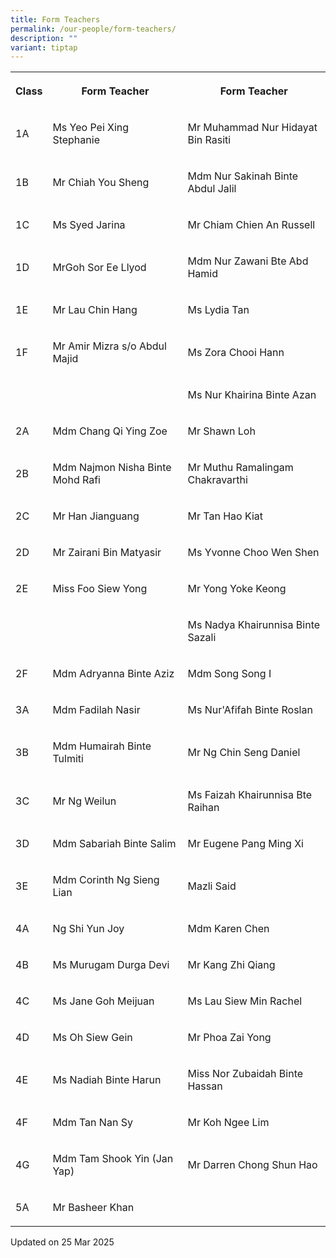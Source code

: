 ```yaml
---
title: Form Teachers
permalink: /our-people/form-teachers/
description: ""
variant: tiptap
---
```

<table style="minWidth: 75px">
<colgroup>
<col>
<col>
<col>
</colgroup>
<tbody>
<tr>
<th rowspan="1" colspan="1">
<p>Class</p>
</th>
<th rowspan="1" colspan="1">
<p>Form Teacher</p>
</th>
<th rowspan="1" colspan="1">
<p>Form Teacher</p>
</th>
</tr>
<tr>
<td rowspan="1" colspan="1">
<p>1A</p>
</td>
<td rowspan="1" colspan="1">
<p>Ms Yeo Pei Xing Stephanie</p>
</td>
<td rowspan="1" colspan="1">
<p>Mr Muhammad Nur Hidayat Bin Rasiti</p>
</td>
</tr>
<tr>
<td rowspan="1" colspan="1">
<p>1B</p>
</td>
<td rowspan="1" colspan="1">
<p>Mr Chiah You Sheng</p>
</td>
<td rowspan="1" colspan="1">
<p>Mdm Nur Sakinah Binte Abdul Jalil</p>
</td>
</tr>
<tr>
<td rowspan="1" colspan="1">
<p>1C</p>
</td>
<td rowspan="1" colspan="1">
<p>Ms Syed Jarina</p>
</td>
<td rowspan="1" colspan="1">
<p>Mr Chiam Chien An Russell</p>
</td>
</tr>
<tr>
<td rowspan="1" colspan="1">
<p>1D</p>
</td>
<td rowspan="1" colspan="1">
<p>MrGoh Sor Ee Llyod</p>
</td>
<td rowspan="1" colspan="1">
<p>Mdm Nur Zawani Bte Abd Hamid</p>
</td>
</tr>
<tr>
<td rowspan="1" colspan="1">
<p>1E</p>
</td>
<td rowspan="1" colspan="1">
<p>Mr Lau Chin Hang</p>
</td>
<td rowspan="1" colspan="1">
<p>Ms Lydia Tan</p>
</td>
</tr>
<tr>
<td rowspan="1" colspan="1">
<p>1F</p>
</td>
<td rowspan="1" colspan="1">
<p>Mr Amir Mizra s/o Abdul Majid</p>
</td>
<td rowspan="1" colspan="1">
<p>Ms Zora Chooi Hann</p>
</td>
</tr>
<tr>
<td rowspan="1" colspan="1">
<p></p>
</td>
<td rowspan="1" colspan="1">
<p></p>
</td>
<td rowspan="1" colspan="1">
<p>Ms Nur Khairina Binte Azan</p>
</td>
</tr>
<tr>
<td rowspan="1" colspan="1">
<p>2A</p>
</td>
<td rowspan="1" colspan="1">
<p>Mdm Chang Qi Ying Zoe</p>
</td>
<td rowspan="1" colspan="1">
<p>Mr Shawn Loh</p>
</td>
</tr>
<tr>
<td rowspan="1" colspan="1">
<p>2B</p>
</td>
<td rowspan="1" colspan="1">
<p>Mdm Najmon Nisha Binte Mohd Rafi</p>
</td>
<td rowspan="1" colspan="1">
<p>Mr Muthu Ramalingam Chakravarthi</p>
</td>
</tr>
<tr>
<td rowspan="1" colspan="1">
<p>2C</p>
</td>
<td rowspan="1" colspan="1">
<p>Mr Han Jianguang</p>
</td>
<td rowspan="1" colspan="1">
<p>Mr Tan Hao Kiat</p>
</td>
</tr>
<tr>
<td rowspan="1" colspan="1">
<p>2D</p>
</td>
<td rowspan="1" colspan="1">
<p>Mr Zairani Bin Matyasir</p>
</td>
<td rowspan="1" colspan="1">
<p>Ms Yvonne Choo Wen Shen</p>
</td>
</tr>
<tr>
<td rowspan="1" colspan="1">
<p>2E</p>
</td>
<td rowspan="1" colspan="1">
<p>Miss Foo Siew Yong</p>
</td>
<td rowspan="1" colspan="1">
<p>Mr Yong Yoke Keong</p>
</td>
</tr>
<tr>
<td rowspan="1" colspan="1">
<p></p>
</td>
<td rowspan="1" colspan="1">
<p></p>
</td>
<td rowspan="1" colspan="1">
<p>Ms Nadya Khairunnisa Binte Sazali</p>
</td>
</tr>
<tr>
<td rowspan="1" colspan="1">
<p>2F</p>
</td>
<td rowspan="1" colspan="1">
<p>Mdm Adryanna Binte Aziz</p>
</td>
<td rowspan="1" colspan="1">
<p>Mdm Song Song I</p>
</td>
</tr>
<tr>
<td rowspan="1" colspan="1">
<p>3A</p>
</td>
<td rowspan="1" colspan="1">
<p>Mdm Fadilah Nasir</p>
</td>
<td rowspan="1" colspan="1">
<p>Ms Nur'Afifah Binte Roslan</p>
</td>
</tr>
<tr>
<td rowspan="1" colspan="1">
<p>3B</p>
</td>
<td rowspan="1" colspan="1">
<p>Mdm Humairah Binte Tulmiti</p>
</td>
<td rowspan="1" colspan="1">
<p>Mr Ng Chin Seng Daniel</p>
</td>
</tr>
<tr>
<td rowspan="1" colspan="1">
<p>3C</p>
</td>
<td rowspan="1" colspan="1">
<p>Mr Ng Weilun</p>
</td>
<td rowspan="1" colspan="1">
<p>Ms Faizah Khairunnisa Bte Raihan</p>
</td>
</tr>
<tr>
<td rowspan="1" colspan="1">
<p>3D</p>
</td>
<td rowspan="1" colspan="1">
<p>Mdm Sabariah Binte Salim</p>
</td>
<td rowspan="1" colspan="1">
<p>Mr Eugene Pang Ming Xi</p>
</td>
</tr>
<tr>
<td rowspan="1" colspan="1">
<p>3E</p>
</td>
<td rowspan="1" colspan="1">
<p>Mdm Corinth Ng Sieng Lian</p>
</td>
<td rowspan="1" colspan="1">
<p>Mazli Said</p>
</td>
</tr>
<tr>
<td rowspan="1" colspan="1">
<p>4A</p>
</td>
<td rowspan="1" colspan="1">
<p>Ng Shi Yun Joy</p>
</td>
<td rowspan="1" colspan="1">
<p>Mdm Karen Chen</p>
</td>
</tr>
<tr>
<td rowspan="1" colspan="1">
<p>4B</p>
</td>
<td rowspan="1" colspan="1">
<p>Ms Murugam Durga Devi</p>
</td>
<td rowspan="1" colspan="1">
<p>Mr Kang Zhi Qiang</p>
</td>
</tr>
<tr>
<td rowspan="1" colspan="1">
<p>4C</p>
</td>
<td rowspan="1" colspan="1">
<p>Ms Jane Goh Meijuan</p>
</td>
<td rowspan="1" colspan="1">
<p>Ms Lau Siew Min Rachel</p>
</td>
</tr>
<tr>
<td rowspan="1" colspan="1">
<p>4D</p>
</td>
<td rowspan="1" colspan="1">
<p>Ms Oh Siew Gein</p>
</td>
<td rowspan="1" colspan="1">
<p>Mr Phoa Zai Yong</p>
</td>
</tr>
<tr>
<td rowspan="1" colspan="1">
<p>4E</p>
</td>
<td rowspan="1" colspan="1">
<p>Ms Nadiah Binte Harun</p>
</td>
<td rowspan="1" colspan="1">
<p>Miss Nor Zubaidah Binte Hassan</p>
</td>
</tr>
<tr>
<td rowspan="1" colspan="1">
<p>4F</p>
</td>
<td rowspan="1" colspan="1">
<p>Mdm Tan Nan Sy</p>
</td>
<td rowspan="1" colspan="1">
<p>Mr Koh Ngee Lim</p>
</td>
</tr>
<tr>
<td rowspan="1" colspan="1">
<p>4G</p>
</td>
<td rowspan="1" colspan="1">
<p>Mdm Tam Shook Yin (Jan Yap)</p>
</td>
<td rowspan="1" colspan="1">
<p>Mr Darren Chong Shun Hao</p>
</td>
</tr>
<tr>
<td rowspan="1" colspan="1">
<p>5A</p>
</td>
<td rowspan="1" colspan="1">
<p>Mr Basheer Khan</p>
</td>
<td rowspan="1" colspan="1">
<p></p>
</td>
</tr>
</tbody>
</table>
<p>Updated on 25 Mar 2025</p>